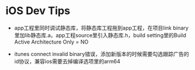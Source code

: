 # iOS Dev Tips


* app工程里同时调试静态库，将静态库工程拖到app工程，在项目link binary里加lib静态库.a，app工程source里引入静态库.h，build setting里的Build Active Architecture Only = NO

* itunes connect invalid binary错误，添加新版本的时候需要勾选跟踪广告的id协议，兼容ios需要去掉编译选项里的arm64